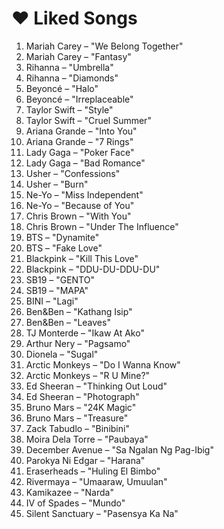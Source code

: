 # ❤️ Liked Songs

1. Mariah Carey – "We Belong Together"  
2. Mariah Carey – "Fantasy"  
3. Rihanna – "Umbrella"  
4. Rihanna – "Diamonds"  
5. Beyoncé – "Halo"  
6. Beyoncé – "Irreplaceable"  
7. Taylor Swift – "Style"  
8. Taylor Swift – "Cruel Summer"  
9. Ariana Grande – "Into You"  
10. Ariana Grande – "7 Rings"  
11. Lady Gaga – "Poker Face"  
12. Lady Gaga – "Bad Romance"  
13. Usher – "Confessions"  
14. Usher – "Burn"  
15. Ne-Yo – "Miss Independent"  
16. Ne-Yo – "Because of You"  
17. Chris Brown – "With You"  
18. Chris Brown – "Under The Influence"  
19. BTS – "Dynamite"  
20. BTS – "Fake Love"  
21. Blackpink – "Kill This Love"  
22. Blackpink – "DDU-DU-DDU-DU"  
23. SB19 – "GENTO"  
24. SB19 – "MAPA"  
25. BINI – "Lagi"  
26. Ben&Ben – "Kathang Isip"  
27. Ben&Ben – "Leaves"  
28. TJ Monterde – "Ikaw At Ako"  
29. Arthur Nery – "Pagsamo"  
30. Dionela – "Sugal"  
31. Arctic Monkeys – "Do I Wanna Know"  
32. Arctic Monkeys – "R U Mine?"  
33. Ed Sheeran – "Thinking Out Loud"  
34. Ed Sheeran – "Photograph"  
35. Bruno Mars – "24K Magic"  
36. Bruno Mars – "Treasure"  
37. Zack Tabudlo – "Binibini"  
38. Moira Dela Torre – "Paubaya"  
39. December Avenue – "Sa Ngalan Ng Pag-Ibig"  
40. Parokya Ni Edgar – "Harana"  
41. Eraserheads – "Huling El Bimbo"  
42. Rivermaya – "Umaaraw, Umuulan"  
43. Kamikazee – "Narda"  
44. IV of Spades – "Mundo"  
45. Silent Sanctuary – "Pasensya Ka Na"  
